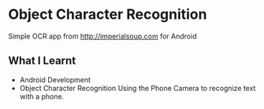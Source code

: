 # Object Character Recognition

Simple OCR app from http://imperialsoup.com for Android

## What I Learnt

* Android Development
* Object Character Recognition Using the Phone Camera to recognize text with a phone.

